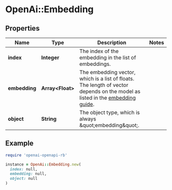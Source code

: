 # OpenAi::Embedding

## Properties

| Name | Type | Description | Notes |
| ---- | ---- | ----------- | ----- |
| **index** | **Integer** | The index of the embedding in the list of embeddings. |  |
| **embedding** | **Array&lt;Float&gt;** | The embedding vector, which is a list of floats. The length of vector depends on the model as listed in the [embedding guide](/docs/guides/embeddings).  |  |
| **object** | **String** | The object type, which is always \&quot;embedding\&quot;. |  |

## Example

```ruby
require 'openai-openapi-rb'

instance = OpenAi::Embedding.new(
  index: null,
  embedding: null,
  object: null
)
```

